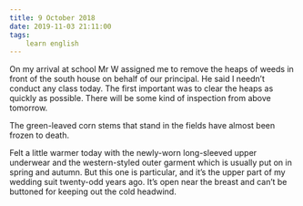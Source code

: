 ```yaml
---
title: 9 October 2018
date: 2019-11-03 21:11:00
tags:
    learn english
---
```

On my arrival at school Mr W assigned me to
remove the heaps of weeds in front of the south house on behalf of our
principal. He said I needn’t conduct any class today. The first important was
to clear the heaps as quickly as possible. There will be some kind of
inspection from above tomorrow.

The green-leaved corn stems that stand in
the fields have almost been frozen to death.

Felt a little warmer today with the newly-worn
long-sleeved upper underwear and the western-styled outer garment which is
usually put on in spring and autumn. But this one is particular, and it’s the
upper part of my wedding suit twenty-odd years ago. It’s open near the breast and
can’t be buttoned for keeping out the cold headwind.